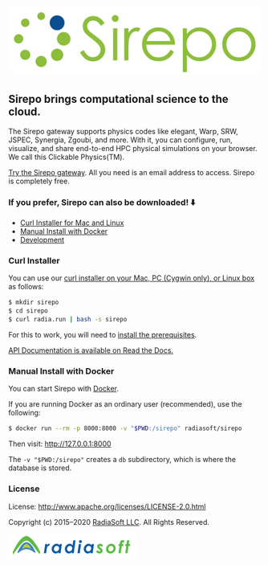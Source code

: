 # ![Sirepo](https://github.com/radiasoft/images/blob/master/sirepo/Sirepo_logo.png)

<p align="center">

## Sirepo brings computational science to the cloud.

</p>

The Sirepo gateway supports physics codes like elegant, Warp, SRW, JSPEC, Synergia, Zgoubi, and more. With it, you can configure, run, visualize, and share end-to-end HPC physical simulations on your browser. We call this Clickable Physics(TM).

[Try the Sirepo gateway](https://www.sirepo.com). All you need is an email address to access. Sirepo is completely free.

### If you prefer, Sirepo can also be downloaded! :arrow_down:
* [Curl Installer for Mac and Linux](#curl-installer)
* [Manual Install with Docker](#manual-install-with-docker)
* [Development](https://github.com/radiasoft/sirepo/wiki/Development)

### Curl Installer

You can use our
[curl installer on your Mac, PC (Cygwin only), or Linux box](https://github.com/radiasoft/download/blob/master/README.md)
as follows:

```bash
$ mkdir sirepo
$ cd sirepo
$ curl radia.run | bash -s sirepo
```

For this to work, you will need to [install the prerequisites](https://github.com/radiasoft/download/blob/master/README.md#requirements).

[API Documentation is available on Read the Docs.](http://sirepo.readthedocs.org)

### Manual Install with Docker

You can start Sirepo with [Docker](https://www.docker.com/).

If you are running Docker as an ordinary user (recommended), use the following:

```bash
$ docker run --rm -p 8000:8000 -v "$PWD:/sirepo" radiasoft/sirepo
```

Then visit: http://127.0.0.1:8000

The `-v "$PWD:/sirepo"` creates a `db` subdirectory, which is where the database is stored.

### License

License: http://www.apache.org/licenses/LICENSE-2.0.html

Copyright (c) 2015–2020 [RadiaSoft LLC](http://radiasoft.net/open-source).  All Rights Reserved.

![RadiaSoft](https://github.com/radiasoft/images/blob/master/corporate/RadiaSoftLogoTransparent.png)
